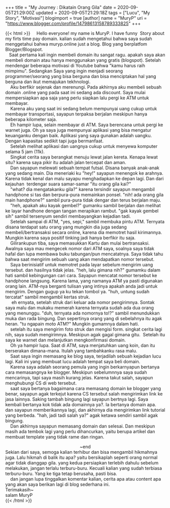 +++
title = "My Journey : Dikatain Orang Gila"
date = 2020-09-05T21:29:00Z
updated = 2020-09-05T21:29:18Z
tags = ["Lucu", "My Story", "Motivasi"]
blogimport = true 
[author]
	name = "MuryP"
	uri = "https://www.blogger.com/profile/14798613158789333825"
+++

 {{< html >}} 
&nbsp; &nbsp; Hello everyone! my name is MuryP. I have funny&nbsp; Story about my firts time pay domain. kalian sudah mengetahui bahwa saya sudah menggetahui bahwa muryp.online just a blog. Blog yang berplatfom Blogger/Blogspot.<br />&nbsp; &nbsp;Saat pertama kali ingin membeli domain itu sangat ragu. apakah saya akan membeli domain atau hanya menggunakan yang gratis (blogspot). Setelah mendengar beberapa motivasi di Youtube bahwa "kamu harus raih mimpimu". Sedangkan Saya yang ingin menjadi seorang programmer/seorang yang bisa berguna dan bisa menciptakan hal yang berguna dan ikut memajukan tekhnologi.<br />&nbsp; &nbsp; Aku berfikir sejenak dan merenungi. Pada akhirnya aku membeli sebuah domain .online yang pada saat ini sedang ada discount. Saya mulai mempersiapkan apa saja yang perlu siapkan lalu pergi ke ATM untuk&nbsp; membayar.<br />&nbsp; &nbsp; Karena aku yang saat ini sedang belum mempunyai uang cukup untuk membayar transportasi, sayapun terpaksa berjalan meskipun hanya beberapa kilometer saja.<br />&nbsp; &nbsp; Eh hampir lupa, selain membayar di ATM. Saya berencana untuk pergi ke warnet juga. Oh ya saya juga mempunyai aplikasi yang bisa mengatur keuanganku dengan baik. Aplikasi yang saya gunakan adalah uangku. Dengan kapasitas sedikit tapi juga bermanfaat.<br />&nbsp; &nbsp; Setelah melihat aplikasi dan uangnya cukup untuk menyewa komputer selama 5 jam (11k).<br />&nbsp; &nbsp; Singkat cerita saya berangkat menuju lewat jalan kereta. Kenapa lewat situ? karena saya pikir itu adalah jalan tercepat dan aman.<br />&nbsp; &nbsp; Dan sayapun melewati sebuah tempat futsal. Disana banyak anak-anak yang sedang main. Dia meneriaki ku "hey!" sayapun menengok ke arahnya. Karena tidak kenal dan malu sayapu menghadapkan ke depan lagi. Dan dari kejauhan&nbsp; terdengar suara samar-samar "itu orang gila kai?"<br />&nbsp; &nbsp; "what? dia mengatakanku gila?" karena tersindir sayapun mengambil handphone si tas dan berpura-pura memainkan ponsel. "nih! ada orang gila main handphone?" sambil pura-pura tidak dengar dan terus berjalan maju.<br />&nbsp; &nbsp; "heh, apakah aku kayak gembel?" gumanku sambil berjalan dan melihat ke layar handhone dengan tangan merapikan rambut. "gak kayak gembel sih" sambil tersenyum sendiri membayangkan kejadian tadi.<br />&nbsp; &nbsp; Setelah sampai di ATM, "yes, sepi," sambil membuka pintu ATM. Ternyata disana terdapat satu orang yang mungkin dia juga sedang membeli/bertransaksi secara online, karena dia memotret hasil kirimannya. Mungkin karena saya positif tinking jadi hanya berfikir itu saja.<br />&nbsp; &nbsp; Gilirankupun tiba, saya memasukkan Kartu dan mulai bertransaksi.<br />Awalnya saya mau mengecek nomor dari ATM saya, soalnya saya tidak hafal dan lupa membawa buku tabungan/pun mencatatnya. Saya tidak tahu bahwa saat mengirim sebuah uang akan mendapatkan nomor tersebut.<br />&nbsp; &nbsp; Saya berinisiatif untuk memotret pada layar sebelum mengirim uang tersebut. dan hasilnya tidak jelas. "heh, lalu gimana nih?" gumamku dalam hati sambil kebingungan cari cara. Sayapun mencatat nomor tersebut ke handphone langsung. Karena lama, yang namanya ATM ya pasti digunakan orang lain. ATM-nya berganti tulisan yang intinya apakah anda jadi untuk mengirim. Dengan gugup ya ku tekan tombol ya. "huh, untung sudah tercatat" sambil mengambil kertas struk.<br />&nbsp; &nbsp; &nbsp;eh ernyata, setelah struk dari keluar ada nomor pengirimnya. Sontak saya malu dan mukaku memerah karena ternyata sudah ada dua orang yang menunggu. "duh, ternyata ada nomornya to!?" sambil menundukkan muka dan rada bingung. Dan sepertinya orang yang di sebelahnya itu agak heran. "tu ngapain moto ATM?" Mungkin gumamnya dalam hati.<br />&nbsp; &nbsp; setelah itu saya mengirim foto struk dan mengisi form. singkat cerita lagi nih, saya sudah mengirimnya. Meskipun agak gagal gimana gitu.&nbsp; Setelah itu saya ke warnet dan melanjutkan mengkonfirmasi domain.<br />&nbsp; &nbsp; Oh ya hampir lupa. Saat di ATM, saya menjatuhkan uang koin, dan itu berserakan dimana-mana. Itulah yang tambahkanku rasa malu.<br />&nbsp; &nbsp; Saat saya ingin memasang ke blog saya, terjadilah sebuah kejadian lucu lagi. Kali ini yang membuat lucu adalah tempat saya beli domain.<br />&nbsp; &nbsp; Karena saya adalah seorang pemula yang ingin berkarnyapun bertanya cara memasangnya ke blogger. Meskipun sebelumnnya saya sudah mencarinya, tapi saya masih kurang jelas. Karena takut salah, sayapun menghubungi CS di web tersebut.<br />&nbsp; &nbsp; saat saya bertanya bagaimana cara memasang domain ke blogger yang benar, sayapun agak terkejut karena CS tersebut salah mengirimkan link ke jasa lainnya. Saking tambah bingung lagi sayapun bertnya lagi. Saya kembali bertanya kok tidak ada domainnya ya?. Ia bertanya domain apa. dan sayapun memberikannya lagi, dan akhirnya dia mengirimkan link tutorial yang berbeda. "hah, jadi tadi salah ya?" agak ketawa sendiri sambil agak bingung.<br />&nbsp; &nbsp; Dan akhirnya sayapun memasang domain dan selesai. Dan meskipun masih ada tembok lagi yang perlu dihancurkan, yaitu berupa artikel dan membuat template yang tidak rame dan ringan.<br /><div style="text-align: center;">~end</div><div style="text-align: left;">Sekian dari saya, semoga kalian terhibur dan bisa mengambil hikmahnya juga. Lalu hikmah di balik itu apa? yaitu bersikaplah seperti orang normal agar tidak dianggap gila. yang kedua persiapkan terlebih dahulu sebelum melakukan, jangan terlalu terburu-buru. Kecuali kalian yang sudah terbiasa terburu-buru. Yang ke tiga tetap berusaha, pasti bisa.</div><div style="text-align: left;">&nbsp; &nbsp; dan jangan lupa tinggalkan komentar kalian, cerita apa atau content apa yang akan saya berikan lagi di blog sederhana ini.</div><div style="text-align: left;">Terimakasih~</div><div style="text-align: left;">salam MuryP</div>
{{< /html >}}
